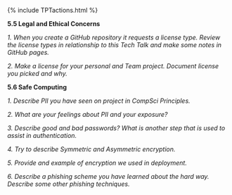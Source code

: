 {% include TPTactions.html %}

**5.5 Legal and Ethical Concerns**

_1. When you create a GitHub repository it requests a license type. Review the license types in relationship to this Tech Talk and make some notes in GitHub pages._




_2. Make a license for your personal and Team project. Document license you picked and why._




**5.6 Safe Computing** 


_1. Describe PII you have seen on project in CompSci Principles._

_2. What are your feelings about PII and your exposure?_

_3. Describe good and bad passwords? What is another step that is used to assist in authentication._

_4. Try to describe Symmetric and Asymmetric encryption._

_5. Provide and example of encryption we used in deployment._

_6. Describe a phishing scheme you have learned about the hard way. Describe some other phishing techniques._

